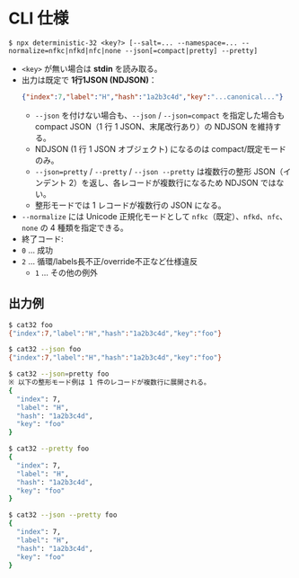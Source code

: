 # CLI 仕様

```
$ npx deterministic-32 <key?> [--salt=... --namespace=... --normalize=nfkc|nfkd|nfc|none --json[=compact|pretty] --pretty]
```

- `<key>` が無い場合は **stdin** を読み取る。
- 出力は既定で **1行1JSON (NDJSON)**：
  ```json
  {"index":7,"label":"H","hash":"1a2b3c4d","key":"...canonical..."}
  ```
  - `--json` を付けない場合も、`--json` / `--json=compact` を指定した場合も compact JSON（1 行 1 JSON、末尾改行あり）の NDJSON を維持する。
  - NDJSON (1 行 1 JSON オブジェクト) になるのは compact/既定モードのみ。
  - `--json=pretty` / `--pretty` / `--json --pretty` は複数行の整形 JSON（インデント 2）を返し、各レコードが複数行になるため NDJSON ではない。
  - 整形モードでは 1 レコードが複数行の JSON になる。
- `--normalize` には Unicode 正規化モードとして `nfkc`（既定）、`nfkd`、`nfc`、`none` の 4 種類を指定できる。
- 終了コード:
- `0` … 成功
- `2` … 循環/labels長不正/override不正など仕様違反
  - `1` … その他の例外

## 出力例

```sh
$ cat32 foo
{"index":7,"label":"H","hash":"1a2b3c4d","key":"foo"}

$ cat32 --json foo
{"index":7,"label":"H","hash":"1a2b3c4d","key":"foo"}

$ cat32 --json=pretty foo
※ 以下の整形モード例は 1 件のレコードが複数行に展開される。
{
  "index": 7,
  "label": "H",
  "hash": "1a2b3c4d",
  "key": "foo"
}

$ cat32 --pretty foo
{
  "index": 7,
  "label": "H",
  "hash": "1a2b3c4d",
  "key": "foo"
}

$ cat32 --json --pretty foo
{
  "index": 7,
  "label": "H",
  "hash": "1a2b3c4d",
  "key": "foo"
}
```
